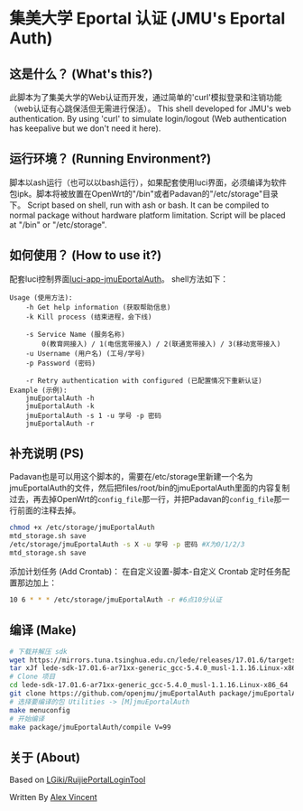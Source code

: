 # 集美大学 Eportal 认证 (JMU's Eportal Auth)

## 这是什么？ (What's this?)
此脚本为了集美大学的Web认证而开发，通过简单的'curl'模拟登录和注销功能（web认证有心跳保活但无需进行保活）。
This shell developed for JMU's web authentication. By using 'curl' to simulate login/logout (Web authentication has keepalive but we don't need it here).

## 运行环境？ (Running Environment?)
脚本以ash运行（也可以以bash运行），如果配套使用luci界面，必须编译为软件包ipk。脚本将被放置在OpenWrt的"/bin"或者Padavan的"/etc/storage"目录下。
Script based on shell, run with ash or bash. It can be compiled to normal package without hardware platform limitation. Script will be placed at "/bin" or "/etc/storage".

## 如何使用？ (How to use it?)
配套luci控制界面[luci-app-jmuEportalAuth](https://github.com/openjmu/luci-app-jmuEportalAuth)。
shell方法如下：

    Usage (使用方法):
        -h Get help information (获取帮助信息)
        -k Kill process (结束进程，会下线)

        -s Service Name (服务名称)
            0(教育网接入) / 1(电信宽带接入) / 2(联通宽带接入) / 3(移动宽带接入)
        -u Username (用户名) (工号/学号)
        -p Password (密码)

        -r Retry authentication with configured (已配置情况下重新认证)
    Example (示例):
        jmuEportalAuth -h
        jmuEportalAuth -k
        jmuEportalAuth -s 1 -u 学号 -p 密码
        jmuEportalAuth -r

## 补充说明 (PS)
Padavan也是可以用这个脚本的，需要在/etc/storage里新建一个名为jmuEportalAuth的文件，然后把files/root/bin的jmuEportalAuth里面的内容复制过去，再去掉OpenWrt的```config_file```那一行，并把Padavan的```config_file```那一行前面的注释去掉。
```bash
chmod +x /etc/storage/jmuEportalAuth
mtd_storage.sh save
/etc/storage/jmuEportalAuth -s X -u 学号 -p 密码 #X为0/1/2/3
mtd_storage.sh save
```
添加计划任务 (Add Crontab)：
在自定义设置-脚本-自定义 Crontab 定时任务配置那边加上：
```bash
10 6 * * * /etc/storage/jmuEportalAuth -r #6点10分认证
```

## 编译 (Make)
```bash
# 下载并解压 sdk
wget https://mirrors.tuna.tsinghua.edu.cn/lede/releases/17.01.6/targets/ar71xx/generic/lede-sdk-17.01.6-ar71xx-generic_gcc-5.4.0_musl-1.1.16.Linux-x86_64.tar.xz
tar xJf lede-sdk-17.01.6-ar71xx-generic_gcc-5.4.0_musl-1.1.16.Linux-x86_64.tar.xz
# Clone 项目
cd lede-sdk-17.01.6-ar71xx-generic_gcc-5.4.0_musl-1.1.16.Linux-x86_64
git clone https://github.com/openjmu/jmuEportalAuth package/jmuEportalAuth
# 选择要编译的包 Utilities -> [M]jmuEportalAuth
make menuconfig
# 开始编译
make package/jmuEportalAuth/compile V=99
```

## 关于 (About)
Based on [LGiki/RuijiePortalLoginTool](https://github.com/LGiki/RuijiePortalLoginTool)

Written By [Alex Vincent](https://blog.alexv525.com/)

